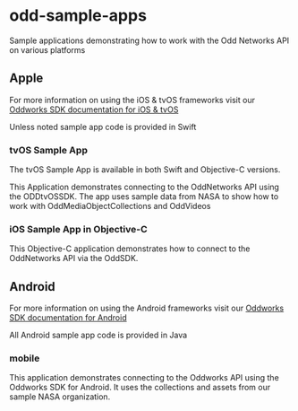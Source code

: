 # odd-sample-apps

Sample applications demonstrating how to work with the Odd Networks API on various platforms

## Apple

For more information on using the iOS & tvOS frameworks visit our [Oddworks SDK documentation for iOS & tvOS](http://apple.guide.oddnetworks.com)

Unless noted sample app code is provided in Swift

### tvOS Sample App

The tvOS Sample App is available in both Swift and Objective-C versions.

This Application demonstrates connecting to the OddNetworks API using the ODDtvOSSDK. The app uses sample data from NASA to show how to work with OddMediaObjectCollections and OddVideos
  
### iOS Sample App in Objective-C

This Objective-C application demonstrates how to connect to the OddNetworks API via the OddSDK.

## Android

For more information on using the Android frameworks visit our [Oddworks SDK documentation for Android](http://android.guide.oddnetworks.com)


All Android sample app code is provided in Java

### mobile

This application demonstrates connecting to the Oddworks API using the Oddworks SDK for Android. It uses the collections and assets from our sample NASA organization.
